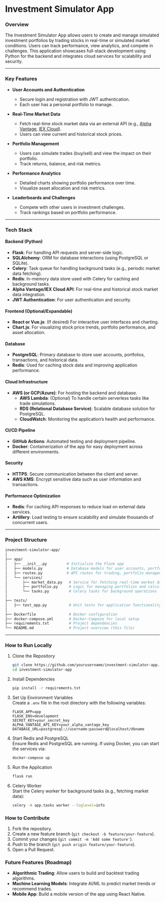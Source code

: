 # **Investment Simulator App**

### **Overview**

The Investment Simulator App allows users to create and manage simulated investment portfolios by trading stocks in real-time or simulated market conditions. Users can track performance, view analytics, and compete in challenges. This application showcases full-stack development using Python for the backend and integrates cloud services for scalability and security.

---

### **Key Features**

- **User Accounts and Authentication**
  - Secure login and registration with JWT authentication.
  - Each user has a personal portfolio to manage.

- **Real-Time Market Data**
  - Fetch real-time stock market data via an external API (e.g., [Alpha Vantage](https://www.alphavantage.co/), [IEX Cloud](https://iexcloud.io/)).
  - Users can view current and historical stock prices.

- **Portfolio Management**
  - Users can simulate trades (buy/sell) and view the impact on their portfolio.
  - Track returns, balance, and risk metrics.

- **Performance Analytics**
  - Detailed charts showing portfolio performance over time.
  - Visualize asset allocation and risk metrics.

- **Leaderboards and Challenges**
  - Compete with other users in investment challenges.
  - Track rankings based on portfolio performance.

---

### **Tech Stack**

#### **Backend (Python)**
- **Flask**: For handling API requests and server-side logic.
- **SQLAlchemy**: ORM for database interactions (using PostgreSQL or SQLite).
- **Celery**: Task queue for handling background tasks (e.g., periodic market data fetching).
- **Redis**: In-memory data store used with Celery for caching and background tasks.
- **Alpha Vantage/IEX Cloud API**: For real-time and historical stock market data integration.
- **JWT Authentication**: For user authentication and security.

#### **Frontend (Optional/Expandable)**
- **React or Vue.js**: (If desired) For interactive user interfaces and charting.
- **Chart.js**: For visualizing stock price trends, portfolio performance, and asset allocation.
  
#### **Database**
- **PostgreSQL**: Primary database to store user accounts, portfolios, transactions, and historical data.
- **Redis**: Used for caching stock data and improving application performance.

#### **Cloud Infrastructure**
- **AWS (or GCP/Azure)**: For hosting the backend and database.
  - **AWS Lambda**: (Optional) To handle certain serverless tasks like trade simulations.
  - **RDS (Relational Database Service)**: Scalable database solution for PostgreSQL.
  - **CloudWatch**: Monitoring the application’s health and performance.
  
#### **CI/CD Pipeline**
- **GitHub Actions**: Automated testing and deployment pipeline.
- **Docker**: Containerization of the app for easy deployment across different environments.

#### **Security**
- **HTTPS**: Secure communication between the client and server.
- **AWS KMS**: Encrypt sensitive data such as user information and transactions.

#### **Performance Optimization**
- **Redis**: For caching API responses to reduce load on external data services.
- **Artillery**: Load testing to ensure scalability and simulate thousands of concurrent users.

---

### **Project Structure**

```bash
investment-simulator-app/
│
├── app/
│   ├── __init__.py         # Initialize the Flask app
│   ├── models.py           # Database models for user accounts, portfolios, etc.
│   ├── routes.py           # API routes for trading, portfolio management, etc.
│   └── services/
│       ├── market_data.py   # Service for fetching real-time market data
│       ├── portfolio.py     # Logic for managing portfolios and calculating performance
│       └── tasks.py         # Celery tasks for background operations
│
├── tests/
│   ├── test_app.py          # Unit tests for application functionality
│
├── Dockerfile               # Docker configuration
├── docker-compose.yml       # Docker-Compose for local setup
├── requirements.txt         # Project dependencies
└── README.md                # Project overview (this file)
```
---

### **How to Run Locally**

1. Clone the Repository
    ```bash
    git clone https://github.com/yourusername/investment-simulator-app.git
    cd investment-simulator-app
    ```

2. Install Dependencies
    ```bash
    pip install -r requirements.txt
    ```

3. Set Up Environment Variables  
   Create a `.env` file in the root directory with the following variables:

    ```
    FLASK_APP=app
    FLASK_ENV=development
    SECRET_KEY=your_secret_key
    ALPHA_VANTAGE_API_KEY=your_alpha_vantage_key
    DATABASE_URL=postgresql://username:password@localhost/dbname
    ```

4. Start Redis and PostgreSQL  
   Ensure Redis and PostgreSQL are running. If using Docker, you can start the services via:

    ```bash
    docker-compose up
    ```

5. Run the Application
    ```bash
    flask run
    ```

6. Celery Worker  
   Start the Celery worker for background tasks (e.g., fetching market data):

    ```bash
    celery -A app.tasks worker --loglevel=info
    ```

### **How to Contribute**

1. Fork the repository.  
2. Create a new feature branch (`git checkout -b feature/your-feature`).  
3. Commit your changes (`git commit -m 'Add some feature'`).  
4. Push to the branch (`git push origin feature/your-feature`).  
5. Open a Pull Request.

### **Future Features (Roadmap)**

- **Algorithmic Trading**: Allow users to build and backtest trading algorithms.  
- **Machine Learning Models**: Integrate AI/ML to predict market trends or recommend trades.  
- **Mobile App**: Build a mobile version of the app using React Native.
